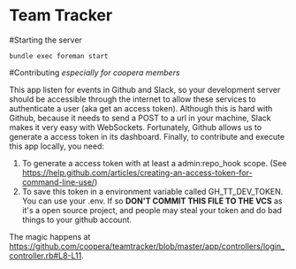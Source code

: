 Team Tracker
==============

#Starting the server
```shell
bundle exec foreman start
```

#Contributing
_especially for coopera members_

This app listen for events in Github and Slack, so your development server should be accessible through the internet to allow these services to authenticate a user (aka get an access token). Although this is hard with Github, because it needs to send a POST to a url in your machine, Slack makes it very easy with WebSockets. Fortunately, Github allows us to generate a access token in its dashboard. Finally, to contribute and execute this app locally, you need:

1. To generate a access token with at least a admin:repo_hook scope. (See https://help.github.com/articles/creating-an-access-token-for-command-line-use/)
2. To save this token in a environment variable called GH_TT_DEV_TOKEN. You can use your .env. If so **DON'T COMMIT THIS FILE TO THE VCS** as it's a open source project, and people may steal your token and do bad things to your github account.

The magic happens at https://github.com/coopera/teamtracker/blob/master/app/controllers/login_controller.rb#L8-L11.

